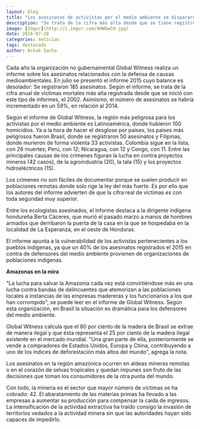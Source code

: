```yaml
---
layout: blog
title: "Los asesinatos de activistas por el medio ambiente se dispararon el 2015 con 185 víctimas.markdown"
description: "Se trata de la cifra más alta desde que se tiene registro. Brasil es uno de los países con mayor número de casos. El 40 por ciento de los asesinados son indígenas, según el informe publicado este mes por la organización no gubernamental Global Witness."
image: [Imgur](http://i.imgur.com/6HWUwCH.jpg)
date: 2016-07-28
categories: noticias
tags: destacado
author: Arkak Sacha
---
```


Cada año la organización no gubernamental Global Witness realiza un informe sobre los asesinatos relacionados con la defensa de causas medioambientales. En julio se presentó el informe 2015 cuyo balance es desolador: Se registraron 185 asesinatos. Según el informe, se trata de la cifra anual de víctimas mortales más alta registrada desde que se inició con este tipo de informes, el 2002. Asimismo, el número de asesinatos se habría incrementado en un 59%, en relación al 2014.

Según el informe de Global Witness, la región más peligrosa para los activistas por el medio ambiente es Latinoamérica, donde hubieron 100 homicidios. Ya a la hora de hacer el desglose por países, los países más peligrosos fueron Brasil, donde se registraron 50 asesinatos y Filipinas, donde murieron de forma violenta 33 activistas. Colombia sigue en la lista, con 26 muertes; Perú, con 12; Nicaragua, con 12 y Congo, con 11. Entre las principales causas de los crímenes figuran la lucha en contra proyectos mineros (42 casos), de la agroindustria (20), la tala (15) y los proyectos hidroeléctricos (15).

Los crímenes no son fáciles de documentar porque se suelen producir en poblaciones remotas donde solo rige la ley del más fuerte. Es por ello que los autores del informe advierten de que la cifra real de víctimas es con toda seguridad muy superior.

Entre los ecologistas asesinados, el informe destaca a la dirigente indígena hondureña Berta Cáceres, que murió el pasado marzo a manos de hombres armados que derribaron la puerta de la casa en la que se hospedaba en la localidad de La Esperanza, en el oeste de Honduras.

El informe apunta a la vulnerabilidad de los activistas pertenecientes a los pueblos indígenas, ya que un 40% de los asesinatos registrados el 2015 en contra de defensores del medio ambiente provienen de organizaciones de poblaciones indígenas. 

<b>Amazonas en la mira</b>

"La lucha para salvar la Amazonía cada vez está convirtiéndose más en una lucha contra bandas de delincuentes que atemorizan a las poblaciones locales a instancias de las empresas madereras y los funcionarios a los que han corrompido", se puede leer en el informe de Global Witness. Según esta organización, en Brasil la situación es dramática para los defensores del medio ambiente. 

Global Witness calcula que el 80 por ciento de la madera de Brasil se extrae de manera ilegal y que ésta representa el 25 por ciento de la madera ilegal existente en el mercado mundial. "Una gran parte de ella, posteriormente se vende a compradores de Estados Unidos, Europa y China, contribuyendo a uno de los índices de deforestación más altos del mundo", agrega la nota.

Los asesinatos en la región amazónica ocurren en aldeas mineras remotas o en el corazón de selvas tropicales y quedan impunes son fruto de las decisiones que toman los consumidores de la otra punta del mundo.

Con todo, la minería es el sector que mayor número de víctimas se ha cobrado: 42. El abaratamiento de las materias primas ha llevado a las empresas a aumentar su producción para compensar la caída de ingresos. La intensificación de la actividad extractiva ha traído consigo la invasión de territorios vedados a la actividad minera sin que las autoridades hayan sido capaces de impedirlo.
